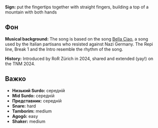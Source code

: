 **Sign:** put the fingertips together with straight fingers, building a top of a
mountain with both hands

## Фон

**Musical background:** The song is based on the song [Bella
Ciao](https://en.wikipedia.org/wiki/Bella_ciao), a song used by the Italian
partisans who resisted against Nazi Germany. The Repi line, Break 1 and the
Intro resemble the rhythm of the song.

**History:** Introduced by RoR Zürich in 2024, shared and extended (yay!) on the
TNM 2024.

## Важко

* **Низький Surdo:** середній
* **Mid Surdo:** середній
* **Представник:** середній
* **Snare:** hard
* **Tamborim:** medium
* **Agogô:** easy
* **Shaker:** medium
